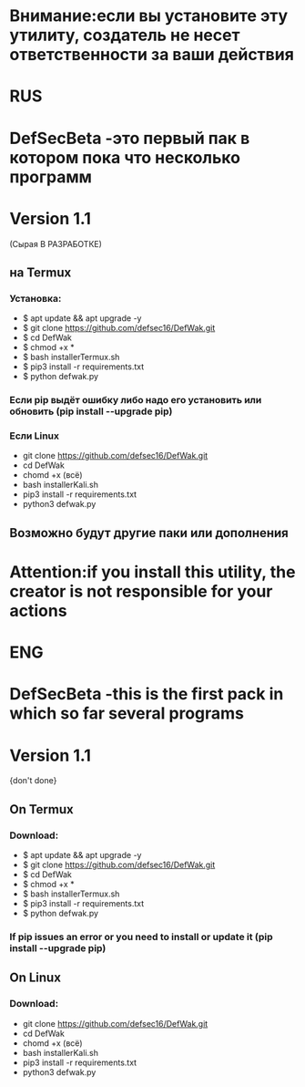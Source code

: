 # Внимание:если вы установите эту утилиту, создатель не несет ответственности за ваши действия
# RUS
# DefSecBeta -это первый пак в котором пока что несколько программ
# Version 1.1
 (Сырая В РАЗРАБОТКЕ)
## на Termux 
### Установка:
+ $ apt update && apt upgrade -y
+ $ git clone https://github.com/defsec16/DefWak.git
+ $ cd DefWak 
+ $ chmod +x *
+ $ bash installerTermux.sh
+ $ pip3 install -r requirements.txt
+ $ python defwak.py

### Если pip выдёт ошибку либо надо его установить или обновить (pip install --upgrade pip)

### Если Linux 
* git clone https://github.com/defsec16/DefWak.git
* cd DefWak
* chomd +x (всё)
* bash installerKali.sh
* pip3 install -r requirements.txt
* python3 defwak.py

## Возможно будут другие паки или дополнения

# Attention:if you install this utility, the creator is not responsible for your actions
# ENG
# DefSecBeta -this is the first pack in which so far several programs
# Version 1.1
{don't done}

## On Termux
### Download:
+ $ apt update && apt upgrade -y
+ $ git clone https://github.com/defsec16/DefWak.git
+ $ cd DefWak 
+ $ chmod +x *
+ $ bash installerTermux.sh
+ $ pip3 install -r requirements.txt
+ $ python defwak.py
### If pip issues an error or you need to install or update it (pip install --upgrade pip)

## On Linux
### Download:
* git clone https://github.com/defsec16/DefWak.git
* cd DefWak
* chomd +x (всё)
* bash installerKali.sh
* pip3 install -r requirements.txt
* python3 defwak.py
